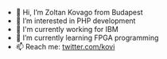 - 👋 Hi, I’m Zoltan Kovago from Budapest
- 👀 I’m interested in PHP development
- 🔧 I'm currently working for IBM
- 🌱 I’m currently learning FPGA programming
- 📫 Reach me: [twitter.com/kovi](https://twitter.com/kovi)

<!---
kovagoz/kovagoz is a ✨ special ✨ repository because its `README.md` (this file) appears on your GitHub profile.
You can click the Preview link to take a look at your changes.
--->
